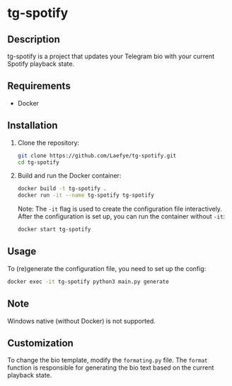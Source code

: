 # tg-spotify

## Description
tg-spotify is a project that updates your Telegram bio with your current Spotify playback state.

## Requirements
- Docker

## Installation
1. Clone the repository:
    ```sh
    git clone https://github.com/Laefye/tg-spotify.git
    cd tg-spotify
    ```

2. Build and run the Docker container:
    ```sh
    docker build -t tg-spotify . 
    docker run -it --name tg-spotify tg-spotify
    ```
    Note: The `-it` flag is used to create the configuration file interactively. After the configuration is set up, you can run the container without `-it`:
    ```sh
    docker start tg-spotify
    ```

## Usage
To (re)generate the configuration file, you need to set up the config:
```sh
docker exec -it tg-spotify python3 main.py generate
```

## Note
Windows native (without Docker) is not supported.

## Customization
To change the bio template, modify the `formating.py` file. The `format` function is responsible for generating the bio text based on the current playback state.
